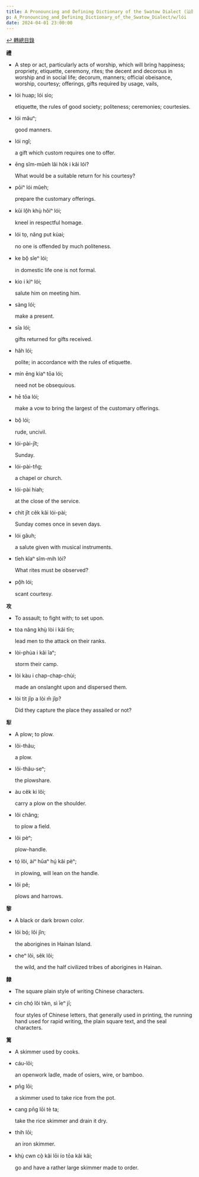 ```yaml
---
title: A Pronouncing and Defining Dictionary of the Swatow Dialect (汕頭方言音義字典) / lói
p: A_Pronouncing_and_Defining_Dictionary_of_the_Swatow_Dialect/w/lói
date: 2024-04-01 23:00:00
---
```


[↩️ 轉總目錄](/A_Pronouncing_and_Defining_Dictionary_of_the_Swatow_Dialect)


**禮**
- A step or act, particularly acts of worship, which will bring happiness; propriety, etiquette, ceremony, rites; the decent and decorous in worship and in social life; decorum, manners; official  obeisance, worship, courtesy; offerings, gifts required by usage, vails,

- lói huap; lói sìo;

  etiquette, the rules of good society; politeness; ceremonies; courtesies.

- lói măuⁿ;

  good manners.

- lói ngî;

  a gift which custom requires one to offer.

- ēng sĭm-mûeh lâi hôk i kâi lói?

  What would be a suitable return for his courtesy?

- pōiⁿ lói mûeh;

  prepare the customary offerings.

- kŭi lô̤h khṳ̀ hôiⁿ lói;

  kneel in respectful homage.

- lói to̤, nâng put kùai;

  no one is offended by much politeness.

- ke bô̤ sîeⁿ lói;

  in domestic life one is not formal.

- kio i kìⁿ lói;

  salute him on meeting him.

- sàng lói;

  make a present.

- sīa lói;

  gifts returned for gifts received.

- hâh lói;

  polite; in accordance with the rules of etiquette.

- mín ēng kìaⁿ tōa lói;

  need not be obsequious.

- hē tōa lói;

  make a vow to bring the largest of the customary offerings.

- bô̤ lói;

  rude, uncivil.

- lói-pài-jît;

  Sunday.

- lói-pài-tn̂g;

  a chapel or church.

- lói-pài hiah;

  at the close of the service.

- chit jît cêk kâi lói-pài;

  Sunday comes once in seven days.

- lói gâuh;

  a salute given with musical instruments.

- tîeh kîaⁿ sĭm-mih lói?

  What rites must be observed?

- pô̤h lói;

  scant courtesy.

**攻**
- To assault; to fight with; to set upon.

- tòa nâng khṳ̀ lòi i kâi tīn;

  lead men to the attack on their ranks.

- lòi-phùa i kâi îaⁿ;

  storm their camp.

- lòi kàu i chap-chap-chùi;

  made an onslanght upon and dispersed them.

- lòi tit jîp a lòi m̄ jîp?

  Did they capture the place they assailed or not?

**犁**
- A plow; to plow.

- lôi-thâu;

  a plow.

- lôi-thâu-seⁿ;

  the plowshare.

- àu cêk ki lôi;

  carry a plow on the shoulder.

- lôi châng;

  to plow a field.

- lôi pèⁿ;

  plow-handle.

- tó̤ lôi, àiⁿ hūaⁿ hṳ́ kâi pèⁿ;

  in plowing, will lean on the handle.

- lôi pê;

  plows and harrows.

**黎**
- A black or dark brown color.

- lôi bó̤; lôi jîn;

  the aborigines in Hainan Island.

- cheⁿ lôi, sêk lôi;

  the wild, and the half civilized tribes of aborigines in Hainan.

**隸**
- The square plain style of writing Chinese characters.

- cin chó̤ lŏi tw̆n, sì īeⁿ jī;

  four styles of Chinese letters, that generally  used in printing, the running hand used for rapid writing, the plain  square text, and the seal characters.

**篱**
- A skimmer used by cooks.

- cáu-lōi;

  an openwork ladle, made of osiers, wire, or bamboo.

- pn̄g lōi;

  a skimmer used to take rice from the pot.

- cang pn̄g lōi tè ta;

  take the rice skimmer and drain it dry.

- thih lōi;

  an iron skimmer.

- khṳ̀ cwn cò̤ kâi lōi ío tōa kâi kâi;

  go and have a rather large skimmer made to order.